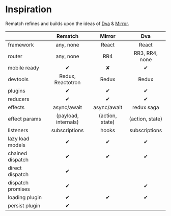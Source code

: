 # Inspiration

Rematch refines and builds upon the ideas of [Dva](https://github.com/dvajs/dva) & [Mirror](https://github.com/mirrorjs/mirror).

|                   | Rematch                | Mirror            | Dva               |
| :---------------- | :--------------------: | :---------------: | :---------------: |
| framework         | any, none              | React             | React             |
| router            | any, none              | RR4               | RR3, RR4, none    |
| mobile ready      | ‎✔                     | ✘                 | ‎✔                |
| devtools          | Redux, Reactotron      | Redux             | Redux             |
| plugins           | ✔                      | ✔                 | ✔                 |
| reducers          | ✔                      | ✔                 | ✔                 |
| effects           | async/await            | async/await       | redux saga        |
| effect params     | \(payload, internals\) | \(action, state\) | \(action, state\) |
| listeners         | subscriptions          | hooks             | subscriptions     |
| lazy load models  | ✔                      | ✔                 | ✔                 |
| chained dispatch  | ✔                      | ✔                 | ✔                 |
| direct dispatch   | ✔                      |                   |                   |
| dispatch promises | ✔                      |                   | ✔                 |
| loading plugin    | ✔                      | ✔                 | ✔                 |
| persist plugin    | ✔                      |                   |                   |
